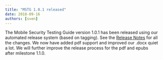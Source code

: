 ```yaml
---
title: "MSTG 1.0.1 released"
date: 2018-09-16
authors: [sven]
---
```


The Mobile Security Testing Guide version 1.0.1 has been released using our automated release system (based on tagging). See the [Release Notes](https://github.com/OWASP/owasp-mastg/releases/tag/1.0.1) for all the changes. We now have added pdf support and improved our .docx quiet a lot. We will further improve the release process for the pdf and epubs after milestone 1.1.0.

<!-- more -->

